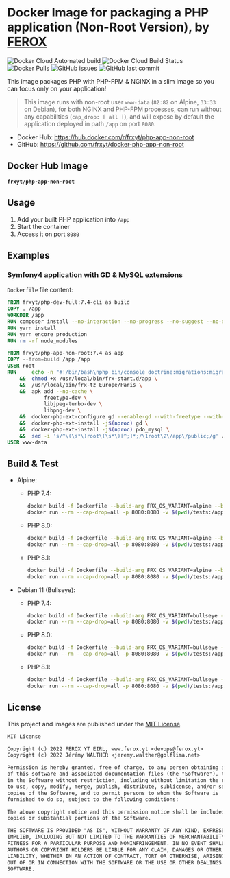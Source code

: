 # Docker Image for packaging a PHP application (Non-Root Version), by [FEROX](https://ferox.yt)

![Docker Cloud Automated build](https://img.shields.io/docker/cloud/automated/frxyt/php-app-non-root.svg)
![Docker Cloud Build Status](https://img.shields.io/docker/cloud/build/frxyt/php-app-non-root.svg)
![Docker Pulls](https://img.shields.io/docker/pulls/frxyt/php-app-non-root.svg)
![GitHub issues](https://img.shields.io/github/issues/frxyt/docker-php-app-non-root.svg)
![GitHub last commit](https://img.shields.io/github/last-commit/frxyt/docker-php-app-non-root.svg)

This image packages PHP with PHP-FPM & NGINX in a slim image so you can focus only on your application!

> This image runs with non-root user `www-data` (`82:82` on Alpine, `33:33` on Debian), for both NGINX and PHP-FPM processes, can run without any capabilities (`cap_drop: [ all ]`), and will expose by default the application deployed in path `/app` on port `8080`.

* Docker Hub: <https://hub.docker.com/r/frxyt/php-app-non-root>
* GitHub: <https://github.com/frxyt/docker-php-app-non-root>

## Docker Hub Image

**`frxyt/php-app-non-root`**

## Usage

1. Add your built PHP application into `/app`
1. Start the container
1. Access it on port `8080`

## Examples

### Symfony4 application with GD & MySQL extensions

`Dockerfile` file content:

```Dockerfile
FROM frxyt/php-dev-full:7.4-cli as build
COPY . /app
WORKDIR /app
RUN composer install --no-interaction --no-progress --no-suggest --no-dev --optimize-autoloader
RUN yarn install
RUN yarn encore production
RUN rm -rf node_modules

FROM frxyt/php-app-non-root:7.4 as app
COPY --from=build /app /app
USER root
RUN     echo -n "#!/bin/bash\nphp bin/console doctrine:migrations:migrate -n" > /usr/local/bin/frx-start.d/app \
    &&  chmod +x /usr/local/bin/frx-start.d/app \
    &&  /usr/local/bin/frx-tz Europe/Paris \
    &&  apk add --no-cache \
            freetype-dev \
            libjpeg-turbo-dev \
            libpng-dev \
    &&  docker-php-ext-configure gd --enable-gd --with-freetype --with-jpeg \
    &&  docker-php-ext-install -j$(nproc) gd \
    &&  docker-php-ext-install -j$(nproc) pdo_mysql \
    &&  sed -i 's/^\(\s*\)root\(\s*\)[^;]*;/\1root\2\/app\/public;/g' /etc/nginx/conf.d/default.conf
USER www-data
```

## Build & Test

* Alpine:

  * PHP 7.4:
  
    ```sh
    docker build -f Dockerfile --build-arg FRX_OS_VARIANT=alpine --build-arg FRX_PHP_VERSION=7.4 -t frxyt/php-app-non-root:7.4-alpine .
    docker run --rm --cap-drop=all -p 8080:8080 -v $(pwd)/tests:/app:ro frxyt/php-app-non-root:7.4-alpine
    ```

  * PHP 8.0:
  
    ```sh
    docker build -f Dockerfile --build-arg FRX_OS_VARIANT=alpine --build-arg FRX_PHP_VERSION=8.0 -t frxyt/php-app-non-root:8.0-alpine .
    docker run --rm --cap-drop=all -p 8080:8080 -v $(pwd)/tests:/app:ro frxyt/php-app-non-root:8.0-alpine
    ```

  * PHP 8.1:
  
    ```sh
    docker build -f Dockerfile --build-arg FRX_OS_VARIANT=alpine --build-arg FRX_PHP_VERSION=8.1 -t frxyt/php-app-non-root:8.1-alpine .
    docker run --rm --cap-drop=all -p 8080:8080 -v $(pwd)/tests:/app:ro frxyt/php-app-non-root:8.1-alpine
    ```

* Debian 11 (Bullseye):

  * PHP 7.4:
  
    ```sh
    docker build -f Dockerfile --build-arg FRX_OS_VARIANT=bullseye --build-arg FRX_PHP_VERSION=7.4 -t frxyt/php-app-non-root:7.4-bullseye .
    docker run --rm --cap-drop=all -p 8080:8080 -v $(pwd)/tests:/app:ro frxyt/php-app-non-root:7.4-bullseye
    ```

  * PHP 8.0:
  
    ```sh
    docker build -f Dockerfile --build-arg FRX_OS_VARIANT=bullseye --build-arg FRX_PHP_VERSION=8.0 -t frxyt/php-app-non-root:8.0-bullseye .
    docker run --rm --cap-drop=all -p 8080:8080 -v $(pwd)/tests:/app:ro frxyt/php-app-non-root:8.0-bullseye
    ```

  * PHP 8.1:
  
    ```sh
    docker build -f Dockerfile --build-arg FRX_OS_VARIANT=bullseye --build-arg FRX_PHP_VERSION=8.1 -t frxyt/php-app-non-root:8.1-bullseye .
    docker run --rm --cap-drop=all -p 8080:8080 -v $(pwd)/tests:/app:ro frxyt/php-app-non-root:8.1-bullseye
    ```

## License

This project and images are published under the [MIT License](LICENSE).

```txt
MIT License

Copyright (c) 2022 FEROX YT EIRL, www.ferox.yt <devops@ferox.yt>
Copyright (c) 2022 Jérémy WALTHER <jeremy.walther@golflima.net>

Permission is hereby granted, free of charge, to any person obtaining a copy
of this software and associated documentation files (the "Software"), to deal
in the Software without restriction, including without limitation the rights
to use, copy, modify, merge, publish, distribute, sublicense, and/or sell
copies of the Software, and to permit persons to whom the Software is
furnished to do so, subject to the following conditions:

The above copyright notice and this permission notice shall be included in all
copies or substantial portions of the Software.

THE SOFTWARE IS PROVIDED "AS IS", WITHOUT WARRANTY OF ANY KIND, EXPRESS OR
IMPLIED, INCLUDING BUT NOT LIMITED TO THE WARRANTIES OF MERCHANTABILITY,
FITNESS FOR A PARTICULAR PURPOSE AND NONINFRINGEMENT. IN NO EVENT SHALL THE
AUTHORS OR COPYRIGHT HOLDERS BE LIABLE FOR ANY CLAIM, DAMAGES OR OTHER
LIABILITY, WHETHER IN AN ACTION OF CONTRACT, TORT OR OTHERWISE, ARISING FROM,
OUT OF OR IN CONNECTION WITH THE SOFTWARE OR THE USE OR OTHER DEALINGS IN THE
SOFTWARE.
```
